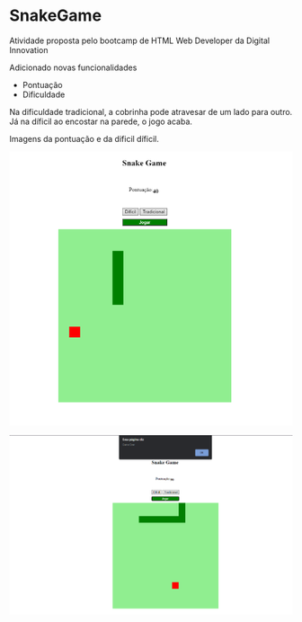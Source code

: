 # SnakeGame #

Atividade proposta pelo bootcamp de HTML Web Developer da Digital Innovation

Adicionado novas funcionalidades

* Pontuação 
* Dificuldade

Na dificuldade tradicional, a cobrinha pode atravesar de um lado para 
outro. Já na díficil ao encostar na parede, o jogo acaba.

Imagens da pontuação e da dificil díficil.

![alt text](https://github.com/Gabriel-Castilho/SnakeGame/blob/master/img/1.png)

![alt text](https://github.com/Gabriel-Castilho/SnakeGame/blob/master/img/2.png)
